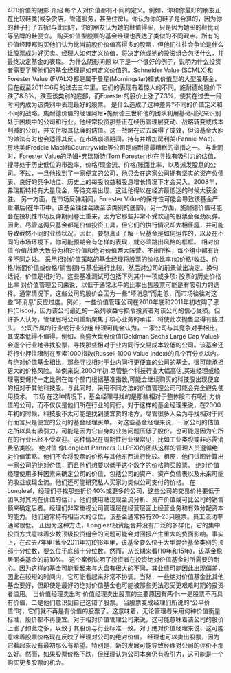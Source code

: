 401:价值的阴影
介绍
每个人对价值都有不同的定义。例如，你和你最好的朋友正在比较鞋类(或杂货店，管道服务，甚至住房)。你认为你的鞋子是合算的，因为你的鞋子打了五折!与此同时，你的朋友认为她的鞋值得买，只是因为她买的鞋比同等品牌的鞋便宜。
购买价值型股票的基金经理也表达了类似的不同观点。所有的价值经理都购买他们认为比当前股价价值高得多的股票，但他们往往会争论是什么让股票成为好买卖。经理人如何定义价值，将决定他或她的投资组合包括什么，并最终决定基金的表现。
为什么阴影问题
以下是一个很好的例子，说明为什么投资者需要了解他们的基金经理是如何定义价值的。Schneider Value (SCMLX)和Forester Value (FVALX)都是属于晨星(Morningstar)模式价值型的大型股基金，但在截至2011年6月的过去三年里，它们的表现有着惊人的不同。施耐德的股价下跌了8.6%，跌至该类别的底部，而Forester的股价上涨了7.3%，使其在过去一段时间内成为该类别中表现最好的股票。
是什么造成了这种差异?不同的价值定义和不同的战略。施耐德价值的经理阿尼•施耐德三世和他的团队利用基础研究来识别处于困境中的公司和行业。他经常投资那些正在经历管理层变动、战略转变或成本削减的公司，并支付极其低廉的估值。这一战略在过去取得了成效，但该基金大胆的做法有时也会适得其反。在市场崩溃期间，持有并增加房利美(Fannie Mae)、房地美(Freddie Mac)和Countrywide等公司是施耐德最糟糕的举措之一。
与此同时，Forester Value的汤姆•弗瑞斯特(Tom Forester)也在寻找有吸引力的估值，搜寻处于历史低位的市盈率、价格/现金流、价格/账面比率，以及派发股息的公司。不过，一旦他找到了一家便宜的公司，他只会在这家公司拥有坚实的资产负债表、良好的竞争地位、历史上的每股收益和股息增长情况下才会买入。2008年，弗瑞斯特持有大量现金，等待交易出现，这让他得以在经济最低迷的时候大获全胜。
另一方面，在市场反弹期间，Forester Value的保守性可能会导致该基金严重滞后(在牛市中，该基金往往会跌至该类别的底部)。另一方面，施耐德价值可能会在投机性市场反弹期间卷土重来，因为它那些非常不受欢迎的股票会强劲反弹。
因此，尽管这两只基金都是价值投资工具，但它们的执行情况却大相径庭，并可能导致截然不同的业绩状况。因此，要想真正了解一只基金是如何运作的，以及在不同的市场环境下，你可能预期会有怎样的表现，就必须跳出风格的框框。
相对价值
价值战略大致分为相对价值和绝对价值两大阵营。不出所料，每个组中都有许多不同之处。
采用相对价值策略的基金经理将股票的价格比率(如价格/收益、价格/帐面价值或价格/销售额)与基准进行比较，然后对公司的前景做出决定。换句话说，价值是相对的。这些基准测试可包括下列其中一项或多项:
股票的历史价格比率
对价值管理公司来说，以低于通常水平的比率出售股票可能是有吸引力的选择。通常情况下，这些公司的股价会因为一些“坏消息”而走低，而市场往往对这些“坏消息”反应过度。例如，一些价值管理公司在2010年底和2011年初收购了思科(Cisco)，因为该公司最近的一系列收益亏损令投资者对该公司的信心受损。但许多人认为，管理层将公司重新聚焦于核心业务的承诺，将使此次抛售显得有些过头。
公司所属的行业或行业分组
经理可能会认为，一家公司与其竞争对手相比，其成本低得不值得。例如，高盛大盘股价值(Goldman Sachs Large Cap Value)会逐个行业地寻找股票，寻找那些相对于业内同行交易成本较低的公司。该基金还将行业押注限制在罗素1000指数(Russell 1000 Value Index)的几个百分点以内。
与绝对价值基金相比，那些寻找相对于业内同行更便宜的公司的基金，很可能承担更大的价格风险。举例来说,2000年初,尽管整个科技行业大幅高估,买进经理或经理需要保持一定比例在每个部门根据基准指数,可能会继续购买的科技股出现便宜的相对于其他科技股。与此同时，采用不同方法的价值管理公司可能会完全避免使用技术。
市场
在这种情况下，基金经理寻找的是那些相对于整体股市有吸引力价值的公司，而不仅仅是他们所在行业的同行。对于这样的基金经理来说，在2000年初的时候，科技股不太可能是找到便宜货的地方，尽管很多人会为寻找相对于同行而言只是便宜的公司的基金经理买单。
对这些基金经理来说，一家公司的估值之所以具有吸引力，可能是因为它自身的业务问题压低了股价，也可能是因为它所在的行业已经不受欢迎。这种情况在周期性行业很常见，比如工业类股或非必需消费品类股。
绝对值
像Longleaf Partners (LLPFX)的团队这样的管理人员遵循绝对价值策略。他们不会将股票的价格与其他东西进行比较。相反，他们试图计算出一家公司的绝对价值，而且他们想要以低于这个数字的价格购买股票。
绝对价值经理使用多种因素来确定公司的价值，包括公司的资产、资产负债表以及未来可能的收益或现金流。他们还可能研究私人买家为类似公司支付的价格。
在Longleaf，经理们寻找那些折价40%或更多的公司，这些公司的交易价格要低于团队对其内在价值的估计，他们使用贴现现金流分析、资产价值或可比公司的销售额来确定后者。经理们非常重视公司管理层在经营层面上经营业务和有效分配资本的能力。他们通常持有相当大的仓位，该基金通常持有20-25只股票。员工流动率通常很低。
正因为这种方法，Longleaf投资组合并没有广泛的多样化，它的集中投资方式意味着少数顶级投资组合的问题可能会对回报产生重大的负面影响。事实上，在过去7年里(截至2011年初)的6年里，该基金要么位于大型混合基金类别的顶部十分位数，要么位于底部十分位数。然而，从长期来看(10年和15年)，该基金稳居同类基金的前10%。
这个案例说明了投资者在投资绝对价值基金时所需要的耐心。因为这样的基金可能看起来与大盘有很大的不同，其业绩可能因此出现偏差，因此在较短的时间内，它可能看起来非常不协调。当然，一些绝对价值基金比其他基金要好，但即使是最好的绝对价值基金也可能被那些无法忍受更艰难时期的投资者滥用。
当价值经理卖出时
价值经理卖出股票的主要原因有两个:一是股票不再具有价值，二是他们意识到自己选错了股票。
当股票变成经理们所说的“公平价值”时，它们就不再是有价值的股票了。这意味着，无论管理者采用何种价值衡量标准，股价都不再便宜。对于相对价值管理公司来说，这可能意味着该公司的股价上涨了如此之多，以致于其股价与行业标准一致。对于绝对价值经理来说，这可能意味着股票价格现在反映了经理对公司的绝对价值。
经理也可以卖出股票，因为它看起来没有最初那么有希望。特别是，新的发展可能导致经理对公司的评价不那么好。然而，如果股票价格下跌，但经理认为公司本身仍有吸引力，这可能是一个购买更多股票的机会。
